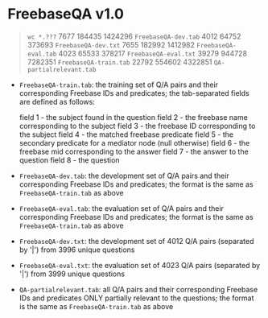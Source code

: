 # FreebaseQA v1.0

> `wc *.???`
    7677   184435  1424296 `FreebaseQA-dev.tab`
    4012    64752   373693 `FreebaseQA-dev.txt`
    7655   182992  1412982 `FreebaseQA-eval.tab`
    4023    65533   378217 `FreebaseQA-eval.txt`
	39279   944728  7282351 `FreebaseQA-train.tab`
	22792   554602  4322851 `QA-partialrelevant.tab`

* `FreebaseQA-train.tab`: the training set of Q/A pairs and their corresponding Freebase IDs and predicates; the tab-separated fields are defined as follows:

    field 1 - the subject found in the question
    field 2 - the freebase name corresponding to the subject
    field 3 - the freebase ID corresponding to the subject
    field 4 - the matched freebase predicate 
    field 5 - the secondary predicate for a mediator node (null	otherwise)
    field 6 - the freebase mid corresponding to the answer
    field 7 - the answer to the question
    field 8 - the question

* `FreebaseQA-dev.tab`: the development set of Q/A pairs and their corresponding Freebase IDs and predicates; the format is the same as `FreebaseQA-train.tab` as above

* `FreebaseQA-eval.tab`: the evaluation set of Q/A pairs and their corresponding Freebase IDs and predicates; the format is the same as `FreebaseQA-train.tab` as above

* `FreebaseQA-dev.txt`: the development set of 4012 Q/A pairs (separated by '|') from 3996 unique questions

* `FreebaseQA-eval.txt`: the evaluation set of 4023 Q/A pairs (separated by '|') from 3999 unique questions

* `QA-partialrelevant.tab`: all Q/A pairs and their corresponding Freebase IDs and predicates ONLY partially relevant to the questions; the format is the same as `FreebaseQA-train.tab` as above
